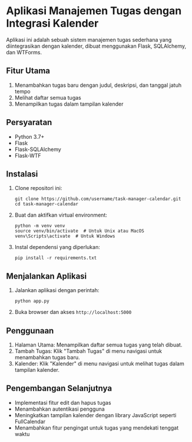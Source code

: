# Aplikasi Manajemen Tugas dengan Integrasi Kalender

Aplikasi ini adalah sebuah sistem manajemen tugas sederhana yang diintegrasikan dengan kalender, dibuat menggunakan Flask, SQLAlchemy, dan WTForms.

## Fitur Utama

1. Menambahkan tugas baru dengan judul, deskripsi, dan tanggal jatuh tempo
2. Melihat daftar semua tugas
3. Menampilkan tugas dalam tampilan kalender

## Persyaratan

- Python 3.7+
- Flask
- Flask-SQLAlchemy
- Flask-WTF

## Instalasi

1. Clone repositori ini:
   ```
   git clone https://github.com/username/task-manager-calendar.git
   cd task-manager-calendar
   ```

2. Buat dan aktifkan virtual environment:
   ```
   python -m venv venv
   source venv/bin/activate  # Untuk Unix atau MacOS
   venv\Scripts\activate  # Untuk Windows
   ```

3. Instal dependensi yang diperlukan:
   ```
   pip install -r requirements.txt
   ```

## Menjalankan Aplikasi

1. Jalankan aplikasi dengan perintah:
   ```
   python app.py
   ```

2. Buka browser dan akses `http://localhost:5000`

## Penggunaan

1. Halaman Utama: Menampilkan daftar semua tugas yang telah dibuat.
2. Tambah Tugas: Klik "Tambah Tugas" di menu navigasi untuk menambahkan tugas baru.
3. Kalender: Klik "Kalender" di menu navigasi untuk melihat tugas dalam tampilan kalender.

## Pengembangan Selanjutnya

- Implementasi fitur edit dan hapus tugas
- Menambahkan autentikasi pengguna
- Meningkatkan tampilan kalender dengan library JavaScript seperti FullCalendar
- Menambahkan fitur pengingat untuk tugas yang mendekati tenggat waktu

